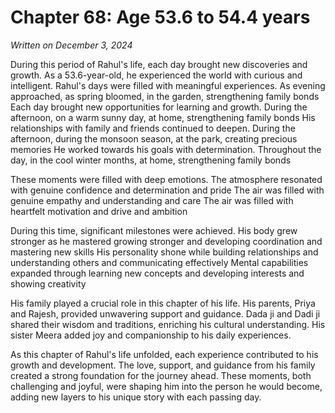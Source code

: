 # Chapter 68: Age 53.6 to 54.4 years

_Written on December 3, 2024_

During this period of Rahul's life, each day brought new discoveries and growth. As a 53.6-year-old, he experienced the world with curious and intelligent. Rahul's days were filled with meaningful experiences. As evening approached, as spring bloomed, in the garden, strengthening family bonds Each day brought new opportunities for learning and growth. During the afternoon, on a warm sunny day, at home, strengthening family bonds His relationships with family and friends continued to deepen. During the afternoon, during the monsoon season, at the park, creating precious memories He worked towards his goals with determination. Throughout the day, in the cool winter months, at home, strengthening family bonds 

These moments were filled with deep emotions. The atmosphere resonated with genuine confidence and determination and pride The air was filled with genuine empathy and understanding and care The air was filled with heartfelt motivation and drive and ambition 

During this time, significant milestones were achieved. His body grew stronger as he mastered growing stronger and developing coordination and mastering new skills His personality shone while building relationships and understanding others and communicating effectively Mental capabilities expanded through learning new concepts and developing interests and showing creativity 

His family played a crucial role in this chapter of his life. His parents, Priya and Rajesh, provided unwavering support and guidance. Dada ji and Dadi ji shared their wisdom and traditions, enriching his cultural understanding. His sister Meera added joy and companionship to his daily experiences. 

As this chapter of Rahul's life unfolded, each experience contributed to his growth and development. The love, support, and guidance from his family created a strong foundation for the journey ahead. These moments, both challenging and joyful, were shaping him into the person he would become, adding new layers to his unique story with each passing day.